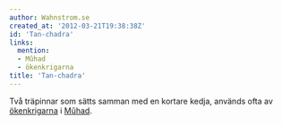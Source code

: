 ```yaml
---
author: Wahnstrom.se
created_at: '2012-03-21T19:38:38Z'
id: 'Tan-chadra'
links:
  mention:
  - Mûhad
  - ökenkrigarna
title: 'Tan-chadra'
---
```


Två träpinnar som sätts samman med en kortare kedja, används ofta av [ökenkrigarna] i [Mûhad].

  [ökenkrigarna]: ökenkrigarna
  [Mûhad]: Mûhad